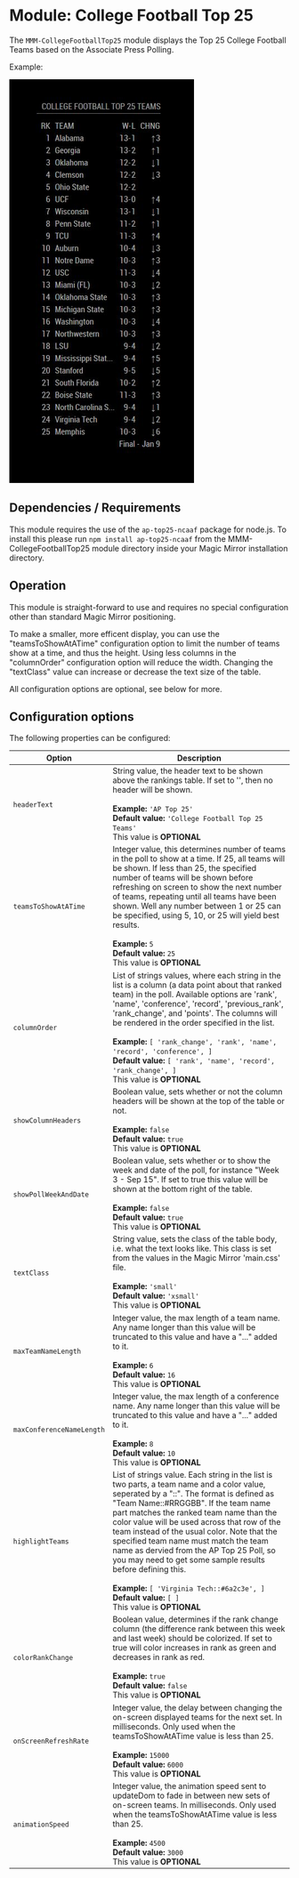 # Module: College Football Top 25
The `MMM-CollegeFootballTop25` module displays the Top 25 College Football Teams based on the Associate Press Polling.

Example:

![Full](images/example.jpg) 

## Dependencies / Requirements

This module requires the use of the `ap-top25-ncaaf` package for node.js. To install this please run `npm install ap-top25-ncaaf` from the MMM-CollegeFootballTop25 module directory inside your Magic Mirror installation directory.

## Operation

This module is straight-forward to use and requires no special configuration other than standard Magic Mirror positioning. 

To make a smaller, more efficent display, you can use the "teamsToShowAtATime" configuration option to limit the number of teams show at a time, and thus the height. Using less columns in the "columnOrder" configuration option will reduce the width. Changing the "textClass" value can increase or decrease the text size of the table.

All configuration options are optional, see below for more.

## Configuration options

The following properties can be configured:

<table width="100%">
	<!-- why, markdown... -->
	<thead>
		<tr>
			<th>Option</th>
			<th width="100%">Description</th>
		</tr>
	<thead>
	<tbody>	
		<tr>
			<td><code>headerText</code></td>
			<td>String value, the header text to be shown above the rankings table. If set to '', then no header will be shown.<br>
				<br><b>Example:</b> <code>'AP Top 25'</code>
				<br><b>Default value:</b> <code>'College Football Top 25 Teams'</code>
				<br>This value is <b>OPTIONAL</b>
			</td>
		</tr>		
		<tr>
			<td><code>teamsToShowAtATime</code></td>
			<td>Integer value, this determines number of teams in the poll to show at a time. If 25, all teams will be shown. If less than 25, the specified number of teams will be shown before refreshing on screen to show the next number of teams, repeating until all teams have been shown. Well any number between 1 or 25 can be specified, using 5, 10, or 25 will yield best results.<br>
				<br><b>Example:</b> <code>5</code>
				<br><b>Default value:</b> <code>25</code>
				<br>This value is <b>OPTIONAL</b>
			</td>
		</tr>
		<tr>
			<td><code>columnOrder</code></td>
			<td>List of strings values, where each string in the list is a column (a data point about that ranked team) in the poll. Available options are 'rank', 'name', 'conference', 'record', 'previous_rank', 'rank_change', and 'points'.  The columns will be rendered in the order specified in the list.<br>
				<br><b>Example:</b> <code>[ 'rank_change', 'rank', 'name', 'record', 'conference', ]</code>
				<br><b>Default value:</b> <code>[ 'rank', 'name', 'record', 'rank_change', ]</code>
				<br>This value is <b>OPTIONAL</b>
			</td>
		</tr>
		<tr>
			<td><code>showColumnHeaders</code></td>
			<td>Boolean value, sets whether or not the column headers will be shown at the top of the table or not.<br>
				<br><b>Example:</b> <code>false</code>
				<br><b>Default value:</b> <code>true</code>
				<br>This value is <b>OPTIONAL</b>
			</td>
		</tr>   
		<tr>
			<td><code>showPollWeekAndDate</code></td>
			<td>Boolean value, sets whether or to show the week and date of the poll, for instance "Week 3 - Sep 15". If set to true this value will be shown at the bottom right of the table.<br>
				<br><b>Example:</b> <code>false</code>
				<br><b>Default value:</b> <code>true</code>
				<br>This value is <b>OPTIONAL</b>
			</td>
		</tr>   		
        <tr>
			<td><code>textClass</code></td>
			<td>String value, sets the class of the table body, i.e. what the text looks like. This class is set from the values in the Magic Mirror 'main.css' file.<br>
				<br><b>Example:</b> <code>'small'</code>
				<br><b>Default value:</b> <code>'xsmall'</code>
				<br>This value is <b>OPTIONAL</b>
			</td>
		</tr>
        <tr>
			<td><code>maxTeamNameLength</code></td>
			<td>Integer value, the max length of a team name. Any name longer than this value will be truncated to this value and have a "..." added to it.<br>
				<br><b>Example:</b> <code>6</code>
				<br><b>Default value:</b> <code>16</code>
				<br>This value is <b>OPTIONAL</b>
			</td>
		</tr>      
        <tr>
			<td><code>maxConferenceNameLength</code></td>
			<td>Integer value, the max length of a conference name. Any name longer than this value will be truncated to this value and have a "..." added to it.<br>
				<br><b>Example:</b> <code>8</code>
				<br><b>Default value:</b> <code>10</code>
				<br>This value is <b>OPTIONAL</b>
			</td>
		</tr>
		<tr>
			<td><code>highlightTeams</code></td>
			<td>List of strings value. Each string in the list is two parts, a team name and a color value, seperated by a "::". The format is defined as "Team Name::#RRGGBB". If the team name part matches the ranked team name than the color value will be used across that row of the team instead of the usual color. Note that the specified team name must match the team name as dervied from the AP Top 25 Poll, so you may need to get some sample results before defining this.<br>
				<br><b>Example:</b> <code>[ 'Virginia Tech::#6a2c3e', ]</code>
				<br><b>Default value:</b> <code>[ ]</code>
				<br>This value is <b>OPTIONAL</b>
			</td>
		</tr>	
		<tr>
			<td><code>colorRankChange</code></td>
			<td>Boolean value, determines if the rank change column (the difference rank between this week and last week) should be colorized. If set to true will color increases in rank as green and decreases in rank as red.<br>
				<br><b>Example:</b> <code>true</code>
				<br><b>Default value:</b> <code>false</code>
				<br>This value is <b>OPTIONAL</b>
			</td>
		</tr>
		<tr>
			<td><code>onScreenRefreshRate</code></td>
			<td>Integer value, the delay between changing the on-screen displayed teams for the next set. In milliseconds. Only used when the teamsToShowAtATime value is less than 25.<br>
				<br><b>Example:</b> <code>15000</code>
				<br><b>Default value:</b> <code>6000</code>
				<br>This value is <b>OPTIONAL</b>
			</td>
		</tr>		
		<tr>
			<td><code>animationSpeed</code></td>
			<td>Integer value, the animation speed sent to updateDom to fade in between new sets of on-screen teams. In milliseconds. Only used when the teamsToShowAtATime value is less than 25.<br>
				<br><b>Example:</b> <code>4500</code>
				<br><b>Default value:</b> <code>3000</code>
				<br>This value is <b>OPTIONAL</b>
			</td>
		</tr>
    </tbody>
</table>
